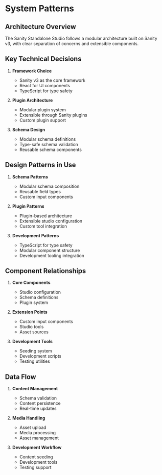 # System Patterns

## Architecture Overview
The Sanity Standalone Studio follows a modular architecture built on Sanity v3, with clear separation of concerns and extensible components.

## Key Technical Decisions
1. **Framework Choice**
   - Sanity v3 as the core framework
   - React for UI components
   - TypeScript for type safety

2. **Plugin Architecture**
   - Modular plugin system
   - Extensible through Sanity plugins
   - Custom plugin support

3. **Schema Design**
   - Modular schema definitions
   - Type-safe schema validation
   - Reusable schema components

## Design Patterns in Use
1. **Schema Patterns**
   - Modular schema composition
   - Reusable field types
   - Custom input components

2. **Plugin Patterns**
   - Plugin-based architecture
   - Extensible studio configuration
   - Custom tool integration

3. **Development Patterns**
   - TypeScript for type safety
   - Modular component structure
   - Development tooling integration

## Component Relationships
1. **Core Components**
   - Studio configuration
   - Schema definitions
   - Plugin system

2. **Extension Points**
   - Custom input components
   - Studio tools
   - Asset sources

3. **Development Tools**
   - Seeding system
   - Development scripts
   - Testing utilities

## Data Flow
1. **Content Management**
   - Schema validation
   - Content persistence
   - Real-time updates

2. **Media Handling**
   - Asset upload
   - Media processing
   - Asset management

3. **Development Workflow**
   - Content seeding
   - Development tools
   - Testing support 
